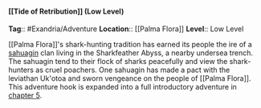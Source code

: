 #### [[Tide of Retribution]] (Low Level)
**Tag**:: #Exandria/Adventure
**Location**:: [[Palma Flora]]
**Level**:: Low Level

 [[Palma Flora]]'s shark-hunting tradition has earned its people the ire of a [sahuagin](https://www.dndbeyond.com/monsters/sahuagin) clan living in the Sharkfeather Abyss, a nearby undersea trench. The sahuagin tend to their flock of sharks peacefully and view the shark-hunters as cruel poachers. One sahuagin has made a pact with the leviathan Uk'otoa and sworn vengeance on the people of [[Palma Flora]]. This adventure hook is expanded into a full introductory adventure in [chapter 5](https://www.dndbeyond.com/sources/egtw/adventures-in-[[wildemount]]-tide-of-retribution "chapter 5").
